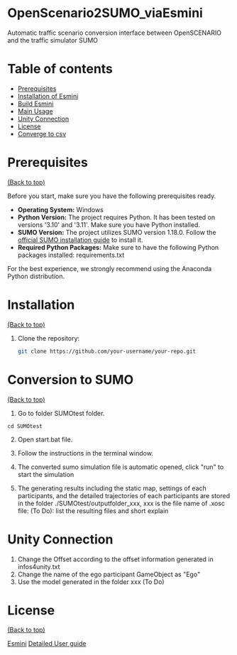 # OpenScenario2SUMO_viaEsmini
Automatic traffic scenario conversion interface between OpenSCENARIO and the traffic simulator SUMO


# Table of contents

- [Prerequisites](#prerequisites)
- [Installation of Esmini](#installation-of-esmini)
- [Build Esmini](#build-esmini)
- [Main Usage](#main-usage)
- [Unity Connection](#unity-connection)
- [License](#license)
- [Converge to csv](#converge-to-csv)


# Prerequisites
[(Back to top)](#table-of-contents)

Before you start, make sure you have the following prerequisites ready.

- **Operating System:** Windows
- **Python Version:** The project requires Python. It has been tested on versions '3.10' and '3.11'. Make sure you have Python installed.
- **SUMO Version:** The project utilizes SUMO version 1.18.0. Follow the [official SUMO installation guide](https://sumo.dlr.de/docs/Installing/index.html) to install it.
- **Required Python Packages:** Make sure to have the following Python packages installed: requirements.txt


  
For the best experience, we strongly recommend using the Anaconda Python distribution.

# Installation
[(Back to top)](#table-of-contents)

1. Clone the repository:

   ```bash
   git clone https://github.com/your-username/your-repo.git
   ```





# Conversion to SUMO
[(Back to top)](#table-of-contents)

1. Go to folder SUMOtest folder.
```
cd SUMOtest
```

2. Open start.bat file.
   
3. Follow the instructions in the terminal window.
   
4. The converted sumo simulation file is automatic opened, click "run" to start the simulation
   
5. The generating results including the static map, settings of each participants, and the detailed trajectories of each participants are stored in the folder ./SUMOtest/outputfolder_xxx, xxx is the file name of .xosc file:
   (To Do): list the resulting files and short explain


# Unity Connection

1. Change the Offset according to the offset information generated in infos4unity.txt 
2. Change the name of the ego participant GameObject as "Ego"
3. Use the model generated in the folder xxx (To Do)



# License

[(Back to top)](#table-of-contents)




[Esmini](https://github.com/esmini/esmini.git)
[Detailed User guide](https://esmini.github.io)


